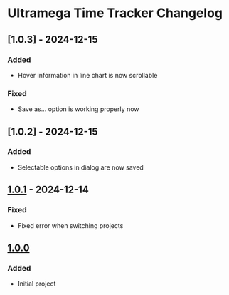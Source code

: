 # Ultramega Time Tracker Changelog

## [1.0.3] - 2024-12-15

### Added

- Hover information in line chart is now scrollable

### Fixed

- Save as... option is working properly now

## [1.0.2] - 2024-12-15

### Added

- Selectable options in dialog are now saved

## [1.0.1] - 2024-12-14

### Fixed

- Fixed error when switching projects

## [1.0.0]

### Added

- Initial project

[1.0.0]: https://github.com/starforcraft/time-tracker/commits/v1.0.0
[1.0.1]: https://github.com/starforcraft/time-tracker/commits/v1.0.1